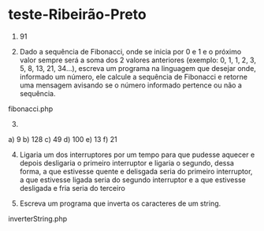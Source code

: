 # teste-Ribeirão-Preto

1) 91 

2) Dado a sequência de Fibonacci, onde se inicia por 0 e 1 e o próximo valor sempre será a soma dos 2 valores anteriores (exemplo: 0, 1, 1, 2, 3, 5, 8, 13, 21, 34...), escreva um programa na linguagem que desejar onde, informado um número, ele calcule a sequência de Fibonacci e retorne uma mensagem avisando se o número informado pertence ou não a sequência.

fibonacci.php


3.
a) 9
b) 128
c) 49
d) 100
e) 13
f) 21


4. Ligaria um dos interruptores por um tempo para que pudesse aquecer e depois desligaria o primeiro interruptor e ligaria o segundo, dessa forma, a que estivesse quente e delisgada seria do primeiro interruptor, a que estivesse ligada seria do segundo interruptor e a que estivesse desligada e fria seria do terceiro

   
5) Escreva um programa que inverta os caracteres de um string.

inverterString.php
